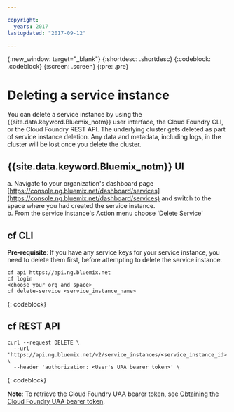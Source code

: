 ```yaml
---

copyright:
  years: 2017
lastupdated: "2017-09-12"

---
```


<!-- Attribute definitions -->
{:new_window: target="_blank"}
{:shortdesc: .shortdesc}
{:codeblock: .codeblock}
{:screen: .screen}
{:pre: .pre}

# Deleting a service instance

You can delete a service instance by using the {{site.data.keyword.Bluemix_notm}} user interface, the Cloud Foundry CLI, or the Cloud Foundry REST API. The underlying cluster gets deleted as part of service instance deletion. Any data and metadata, including logs, in the cluster will be lost once you delete the cluster.

## {{site.data.keyword.Bluemix_notm}} UI
a. Navigate to your organization's dashboard page [https://console.ng.bluemix.net/dashboard/services](https://console.ng.bluemix.net/dashboard/services) and switch to the space where you had created the service instance.  
b. From the service instance's Action menu choose 'Delete Service'

## cf CLI

**Pre-requisite**: If you have any service keys for your service instance, you need to delete them first, before attempting to delete the service instance.

```
cf api https://api.ng.bluemix.net
cf login
<choose your org and space>
cf delete-service <service_instance_name>
```
{: codeblock}

## cf REST API

```
curl --request DELETE \
  --url 'https://api.ng.bluemix.net/v2/service_instances/<service_instance_id>' \
  --header 'authorization: <User's UAA bearer token>' \
```
{: codeblock}

**Note**: To retrieve the Cloud Foundry UAA bearer token, see [Obtaining the Cloud Foundry UAA bearer token](./provisioning.html#Obtaining-the-Cloud-Foundry-UAA-bearer-token).
